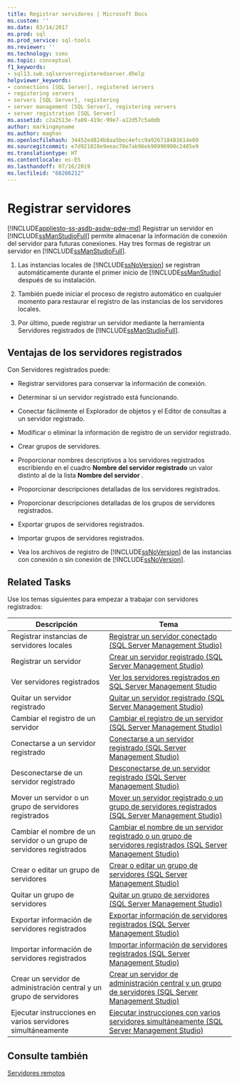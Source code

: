 ```yaml
---
title: Registrar servidores | Microsoft Docs
ms.custom: ''
ms.date: 03/14/2017
ms.prod: sql
ms.prod_service: sql-tools
ms.reviewer: ''
ms.technology: ssms
ms.topic: conceptual
f1_keywords:
- sql13.swb.sqlserverregisteredserver.dhelp
helpviewer_keywords:
- connections [SQL Server], registered servers
- registering servers
- servers [SQL Server], registering
- server management [SQL Server], registering servers
- server registration [SQL Server]
ms.assetid: c2a2513e-fa09-419c-99e7-a12d57c5a0db
author: markingmyname
ms.author: maghan
ms.openlocfilehash: 34452ed824b8aa5bec4efcc9a926718481614e09
ms.sourcegitcommit: e7d921828e9eeac78e7ab96eb90996990c2405e9
ms.translationtype: HT
ms.contentlocale: es-ES
ms.lasthandoff: 07/16/2019
ms.locfileid: "68266212"
---
```

# <a name="register-servers"></a>Registrar servidores
[!INCLUDE[appliesto-ss-asdb-asdw-pdw-md](../../includes/appliesto-ss-asdb-asdw-pdw-md.md)]
  Registrar un servidor en [!INCLUDE[ssManStudioFull](../../includes/ssmanstudiofull-md.md)] permite almacenar la información de conexión del servidor para futuras conexiones. Hay tres formas de registrar un servidor en [!INCLUDE[ssManStudioFull](../../includes/ssmanstudiofull-md.md)].  
  
1.  Las instancias locales de [!INCLUDE[ssNoVersion](../../includes/ssnoversion-md.md)] se registran automáticamente durante el primer inicio de [!INCLUDE[ssManStudio](../../includes/ssmanstudio-md.md)] después de su instalación.  
  
2.  También puede iniciar el proceso de registro automático en cualquier momento para restaurar el registro de las instancias de los servidores locales.  
  
3.  Por último, puede registrar un servidor mediante la herramienta Servidores registrados de [!INCLUDE[ssManStudioFull](../../includes/ssmanstudiofull-md.md)].  
  
## <a name="benefits-of-registered-servers"></a>Ventajas de los servidores registrados  
 Con Servidores registrados puede:  
  
-   Registrar servidores para conservar la información de conexión.  
  
-   Determinar si un servidor registrado está funcionando.  
  
-   Conectar fácilmente el Explorador de objetos y el Editor de consultas a un servidor registrado.  
  
-   Modificar o eliminar la información de registro de un servidor registrado.  
  
-   Crear grupos de servidores.  
  
-   Proporcionar nombres descriptivos a los servidores registrados escribiendo en el cuadro **Nombre del servidor registrado** un valor distinto al de la lista **Nombre del servidor** .  
  
-   Proporcionar descripciones detalladas de los servidores registrados.  
  
-   Proporcionar descripciones detalladas de los grupos de servidores registrados.  
  
-   Exportar grupos de servidores registrados.  
  
-   Importar grupos de servidores registrados.  
  
-   Vea los archivos de registro de [!INCLUDE[ssNoVersion](../../includes/ssnoversion-md.md)] de las instancias con conexión o sin conexión de [!INCLUDE[ssNoVersion](../../includes/ssnoversion-md.md)].  
  
## <a name="related-tasks"></a>Related Tasks  
 Use los temas siguientes para empezar a trabajar con servidores registrados:  
  
|**Descripción**|**Tema**|  
|---------------------|---------------|  
|Registrar instancias de servidores locales|[Registrar un servidor conectado &#40;SQL Server Management Studio&#41;](../../tools/sql-server-management-studio/register-a-connected-server-sql-server-management-studio.md)|  
|Registrar un servidor|[Crear un servidor registrado &#40;SQL Server Management Studio&#41;](../../tools/sql-server-management-studio/create-a-new-registered-server-sql-server-management-studio.md)|  
|Ver servidores registrados|[Ver los servidores registrados en SQL Server Management Studio](../../tools/sql-server-management-studio/view-registered-servers-in-sql-server-management-studio.md)|  
|Quitar un servidor registrado|[Quitar un servidor registrado &#40;SQL Server Management Studio&#41;](../../tools/sql-server-management-studio/remove-a-registered-server-sql-server-management-studio.md)|  
|Cambiar el registro de un servidor|[Cambiar el registro de un servidor &#40;SQL Server Management Studio&#41;](../../tools/sql-server-management-studio/change-a-server-s-registration-sql-server-management-studio.md)|  
|Conectarse a un servidor registrado|[Conectarse a un servidor registrado &#40;SQL Server Management Studio&#41;](../../tools/sql-server-management-studio/connect-to-a-registered-server-sql-server-management-studio.md)|  
|Desconectarse de un servidor registrado|[Desconectarse de un servidor registrado &#40;SQL Server Management Studio&#41;](../../tools/sql-server-management-studio/disconnect-from-a-registered-server-sql-server-management-studio.md)|  
|Mover un servidor o un grupo de servidores registrados|[Mover un servidor registrado o un grupo de servidores registrados &#40;SQL Server Management Studio&#41;](../../tools/sql-server-management-studio/move-a-registered-server-or-registered-server-group.md)|  
|Cambiar el nombre de un servidor o un grupo de servidores registrados|[Cambiar el nombre de un servidor registrado o un grupo de servidores registrados &#40;SQL Server Management Studio&#41;](../../tools/sql-server-management-studio/change-the-name-of-registered-server-or-registered-server-group.md)|  
|Crear o editar un grupo de servidores|[Crear o editar un grupo de servidores &#40;SQL Server Management Studio&#41;](../../tools/sql-server-management-studio/create-or-edit-a-server-group-sql-server-management-studio.md)|  
|Quitar un grupo de servidores|[Quitar un grupo de servidores &#40;SQL Server Management Studio&#41;](../../tools/sql-server-management-studio/remove-a-server-group-sql-server-management-studio.md)|  
|Exportar información de servidores registrados|[Exportar información de servidores registrados &#40;SQL Server Management Studio&#41;](../../tools/sql-server-management-studio/export-registered-server-information-sql-server-management-studio.md)|  
|Importar información de servidores registrados|[Importar información de servidores registrados &#40;SQL Server Management Studio&#41;](../../tools/sql-server-management-studio/import-registered-server-information-sql-server-management-studio.md)|  
|Crear un servidor de administración central y un grupo de servidores|[Crear un servidor de administración central y un grupo de servidores &#40;SQL Server Management Studio&#41;](../../tools/sql-server-management-studio/create-a-central-management-server-and-server-group.md)|  
|Ejecutar instrucciones en varios servidores simultáneamente|[Ejecutar instrucciones con varios servidores simultáneamente &#40;SQL Server Management Studio&#41;](../../tools/sql-server-management-studio/execute-statements-against-multiple-servers-simultaneously.md)|  
  
## <a name="see-also"></a>Consulte también  
 [Servidores remotos](../../database-engine/configure-windows/remote-servers.md)  
  
  

